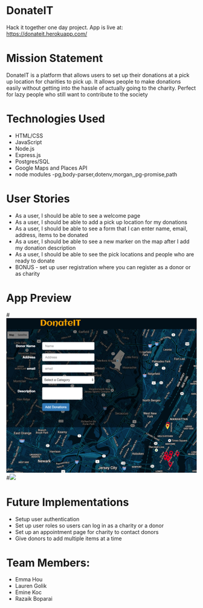 # DonateIT
Hack it together one day project.
App is live at: https://donateit.herokuapp.com/

# Mission Statement
 DonateIT is a platform that allows users to set up their donations at a pick up location for charities to pick up. It allows people to make donations easily without getting into the hassle of actually going to the charity. Perfect for lazy people who still want to contribute to the society

# Technologies Used
 * HTML/CSS
 * JavaScript
 * Node.js
 * Express.js
 * Postgres/SQL
 * Google Maps and Places API
 * node modules -pg,body-parser,dotenv,morgan,,pg-promise,path


# User Stories
-  As a user, I should be able to see a welcome page
-  As a user, I should be able to add a pick up location for my donations
-  As a user, I should be able to see a form that I can enter name, email, address, items to be donated
-  As a user, I should be able to see a new marker on the map  after I add my donation description
-  As a user, I should be able to see the pick locations and people who are ready to donate
- BONUS - set up user registration where you can register as a donor or as charity

# App Preview
#![](screenshots/1.png)
#![](screenshots/2.png)

# Future Implementations
- Setup user authentication
- Set up user roles so users can log in as a charity or a donor
- Set up an appointment page for charity to contact donors
- Give donors to add multiple items at a time

# Team Members:
* Emma Hou
* Lauren Golik
* Emine Koc
* Razaik Boparai
